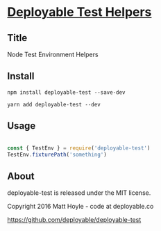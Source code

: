 # [Deployable Test Helpers](https://github.com/deployable/deployable-test)

## Title

Node Test Environment Helpers

## Install
 
    npm install deployable-test --save-dev

    yarn add deployable-test --dev

## Usage

```javascript

const { TestEnv } = require('deployable-test')
TestEnv.fixturePath('something')

```

## About

deployable-test is released under the MIT license.

Copyright 2016 Matt Hoyle - code at deployable.co

https://github.com/deployable/deployable-test

